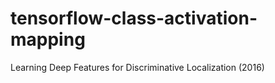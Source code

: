 # tensorflow-class-activation-mapping
Learning Deep Features for Discriminative Localization (2016)
